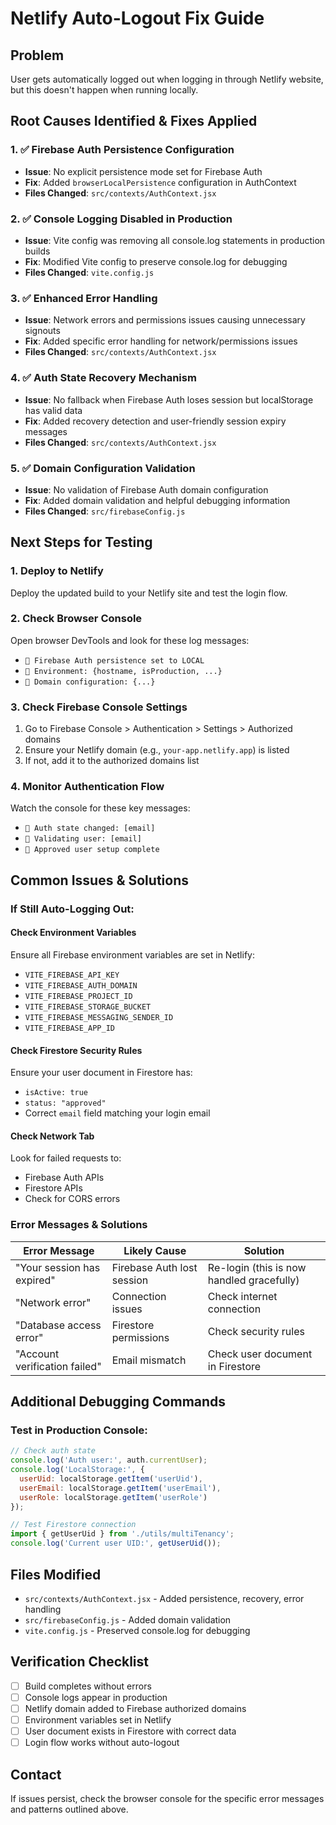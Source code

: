 # Netlify Auto-Logout Fix Guide

## Problem
User gets automatically logged out when logging in through Netlify website, but this doesn't happen when running locally.

## Root Causes Identified & Fixes Applied

### 1. ✅ **Firebase Auth Persistence Configuration**
- **Issue**: No explicit persistence mode set for Firebase Auth
- **Fix**: Added `browserLocalPersistence` configuration in AuthContext
- **Files Changed**: `src/contexts/AuthContext.jsx`

### 2. ✅ **Console Logging Disabled in Production**
- **Issue**: Vite config was removing all console.log statements in production builds
- **Fix**: Modified Vite config to preserve console.log for debugging
- **Files Changed**: `vite.config.js`

### 3. ✅ **Enhanced Error Handling**
- **Issue**: Network errors and permissions issues causing unnecessary signouts
- **Fix**: Added specific error handling for network/permissions issues
- **Files Changed**: `src/contexts/AuthContext.jsx`

### 4. ✅ **Auth State Recovery Mechanism**
- **Issue**: No fallback when Firebase Auth loses session but localStorage has valid data
- **Fix**: Added recovery detection and user-friendly session expiry messages
- **Files Changed**: `src/contexts/AuthContext.jsx`

### 5. ✅ **Domain Configuration Validation**
- **Issue**: No validation of Firebase Auth domain configuration
- **Fix**: Added domain validation and helpful debugging information
- **Files Changed**: `src/firebaseConfig.js`

## Next Steps for Testing

### 1. Deploy to Netlify
Deploy the updated build to your Netlify site and test the login flow.

### 2. Check Browser Console
Open browser DevTools and look for these log messages:
- `🔐 Firebase Auth persistence set to LOCAL`
- `🔐 Environment: {hostname, isProduction, ...}`
- `🔧 Domain configuration: {...}`

### 3. Check Firebase Console Settings
1. Go to Firebase Console > Authentication > Settings > Authorized domains
2. Ensure your Netlify domain (e.g., `your-app.netlify.app`) is listed
3. If not, add it to the authorized domains list

### 4. Monitor Authentication Flow
Watch the console for these key messages:
- `🔐 Auth state changed: [email]`
- `🔐 Validating user: [email]`
- `🔐 Approved user setup complete`

## Common Issues & Solutions

### If Still Auto-Logging Out:

#### Check Environment Variables
Ensure all Firebase environment variables are set in Netlify:
- `VITE_FIREBASE_API_KEY`
- `VITE_FIREBASE_AUTH_DOMAIN`
- `VITE_FIREBASE_PROJECT_ID`
- `VITE_FIREBASE_STORAGE_BUCKET`
- `VITE_FIREBASE_MESSAGING_SENDER_ID`
- `VITE_FIREBASE_APP_ID`

#### Check Firestore Security Rules
Ensure your user document in Firestore has:
- `isActive: true`
- `status: "approved"`
- Correct `email` field matching your login email

#### Check Network Tab
Look for failed requests to:
- Firebase Auth APIs
- Firestore APIs
- Check for CORS errors

### Error Messages & Solutions

| Error Message | Likely Cause | Solution |
|---------------|--------------|----------|
| "Your session has expired" | Firebase Auth lost session | Re-login (this is now handled gracefully) |
| "Network error" | Connection issues | Check internet connection |
| "Database access error" | Firestore permissions | Check security rules |
| "Account verification failed" | Email mismatch | Check user document in Firestore |

## Additional Debugging Commands

### Test in Production Console:
```javascript
// Check auth state
console.log('Auth user:', auth.currentUser);
console.log('LocalStorage:', {
  userUid: localStorage.getItem('userUid'),
  userEmail: localStorage.getItem('userEmail'),
  userRole: localStorage.getItem('userRole')
});

// Test Firestore connection
import { getUserUid } from './utils/multiTenancy';
console.log('Current user UID:', getUserUid());
```

## Files Modified
- `src/contexts/AuthContext.jsx` - Added persistence, recovery, error handling
- `src/firebaseConfig.js` - Added domain validation
- `vite.config.js` - Preserved console.log for debugging

## Verification Checklist
- [ ] Build completes without errors
- [ ] Console logs appear in production
- [ ] Netlify domain added to Firebase authorized domains
- [ ] Environment variables set in Netlify
- [ ] User document exists in Firestore with correct data
- [ ] Login flow works without auto-logout

## Contact
If issues persist, check the browser console for the specific error messages and patterns outlined above. 